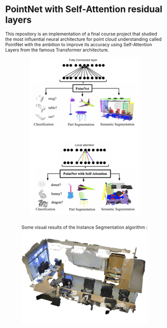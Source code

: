 # PointNet with Self-Attention residual layers
This repository is an implementation of a final course project that studied the most influential neural architecture for point cloud understanding called PointNet with the ambition to improve its accuracy using Self-Attention Layers from the famous Transformer architecture.

<div align="center">
  <img src="PointNet_w_SA2.png" alt="Project Description" style="width:350px;height:500px;">
</div>

<p align="center">
  <br>
  Some visual results of the Instance Segmentation algorithm :
  <img src="./gif/results_PNA.gif" alt="Image Description" width="400" height="300">
</p>

